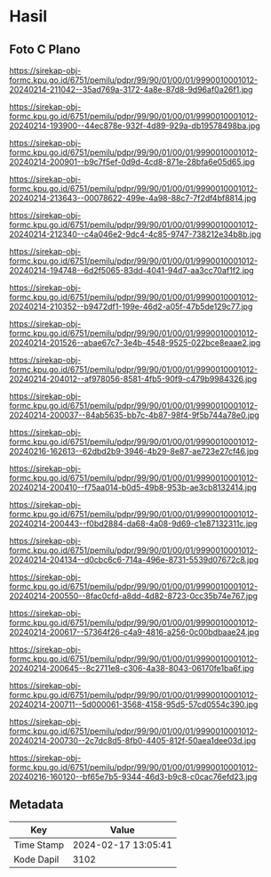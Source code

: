 # Hasil

## Foto C Plano

https://sirekap-obj-formc.kpu.go.id/6751/pemilu/pdpr/99/90/01/00/01/9990010001012-20240214-211042--35ad769a-3172-4a8e-87d8-9d96af0a26f1.jpg

https://sirekap-obj-formc.kpu.go.id/6751/pemilu/pdpr/99/90/01/00/01/9990010001012-20240214-193900--44ec878e-932f-4d89-929a-db19578498ba.jpg

https://sirekap-obj-formc.kpu.go.id/6751/pemilu/pdpr/99/90/01/00/01/9990010001012-20240214-200901--b9c7f5ef-0d9d-4cd8-871e-28bfa6e05d65.jpg

https://sirekap-obj-formc.kpu.go.id/6751/pemilu/pdpr/99/90/01/00/01/9990010001012-20240214-213643--00078622-499e-4a98-88c7-7f2df4bf8814.jpg

https://sirekap-obj-formc.kpu.go.id/6751/pemilu/pdpr/99/90/01/00/01/9990010001012-20240214-212340--c4a046e2-9dc4-4c85-9747-738212e34b8b.jpg

https://sirekap-obj-formc.kpu.go.id/6751/pemilu/pdpr/99/90/01/00/01/9990010001012-20240214-194748--6d2f5065-83dd-4041-94d7-aa3cc70af1f2.jpg

https://sirekap-obj-formc.kpu.go.id/6751/pemilu/pdpr/99/90/01/00/01/9990010001012-20240214-210352--b9472df1-199e-46d2-a05f-47b5de129c77.jpg

https://sirekap-obj-formc.kpu.go.id/6751/pemilu/pdpr/99/90/01/00/01/9990010001012-20240214-201526--abae67c7-3e4b-4548-9525-022bce8eaae2.jpg

https://sirekap-obj-formc.kpu.go.id/6751/pemilu/pdpr/99/90/01/00/01/9990010001012-20240214-204012--af978056-8581-4fb5-90f9-c479b9984326.jpg

https://sirekap-obj-formc.kpu.go.id/6751/pemilu/pdpr/99/90/01/00/01/9990010001012-20240214-200037--84ab5635-bb7c-4b87-98f4-9f5b744a78e0.jpg

https://sirekap-obj-formc.kpu.go.id/6751/pemilu/pdpr/99/90/01/00/01/9990010001012-20240216-162613--62dbd2b9-3946-4b29-8e87-ae723e27cf46.jpg

https://sirekap-obj-formc.kpu.go.id/6751/pemilu/pdpr/99/90/01/00/01/9990010001012-20240214-200410--f75aa014-b0d5-49b8-953b-ae3cb8132414.jpg

https://sirekap-obj-formc.kpu.go.id/6751/pemilu/pdpr/99/90/01/00/01/9990010001012-20240214-200443--f0bd2884-da68-4a08-9d69-c1e87132311c.jpg

https://sirekap-obj-formc.kpu.go.id/6751/pemilu/pdpr/99/90/01/00/01/9990010001012-20240214-204134--d0cbc6c6-714a-496e-8731-5539d07672c8.jpg

https://sirekap-obj-formc.kpu.go.id/6751/pemilu/pdpr/99/90/01/00/01/9990010001012-20240214-200550--8fac0cfd-a8dd-4d82-8723-0cc35b74e767.jpg

https://sirekap-obj-formc.kpu.go.id/6751/pemilu/pdpr/99/90/01/00/01/9990010001012-20240214-200617--57364f26-c4a9-4816-a256-0c00bdbaae24.jpg

https://sirekap-obj-formc.kpu.go.id/6751/pemilu/pdpr/99/90/01/00/01/9990010001012-20240214-200645--8c2711e8-c306-4a38-8043-06170fe1ba6f.jpg

https://sirekap-obj-formc.kpu.go.id/6751/pemilu/pdpr/99/90/01/00/01/9990010001012-20240214-200711--5d000061-3568-4158-95d5-57cd0554c390.jpg

https://sirekap-obj-formc.kpu.go.id/6751/pemilu/pdpr/99/90/01/00/01/9990010001012-20240214-200730--2c7dc8d5-8fb0-4405-812f-50aea1dee03d.jpg

https://sirekap-obj-formc.kpu.go.id/6751/pemilu/pdpr/99/90/01/00/01/9990010001012-20240216-160120--bf65e7b5-9344-46d3-b9c8-c0cac76efd23.jpg


## Metadata

| Key        | Value               |
| ---------- | ------------------- |
| Time Stamp | 2024-02-17 13:05:41 |
| Kode Dapil | 3102                |



